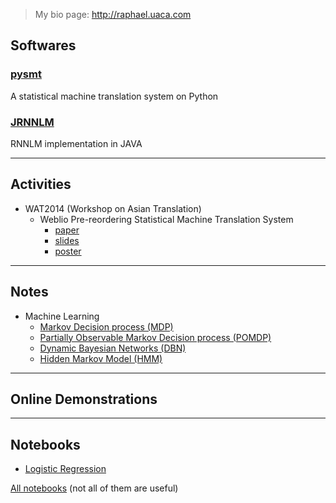 
> My bio page: http://raphael.uaca.com

Softwares
---
### [pysmt](/pysmt.md)
A statistical machine translation system on Python

### [JRNNLM](/jrnnlm.md)
RNNLM implementation in JAVA

------

Activities
---
- WAT2014 (Workshop on Asian Translation)
	- Weblio Pre-reordering Statistical Machine Translation System
		- [paper](/WAT2014/wat2014.paper.shu.pdf)
		- [slides](/WAT2014/wat2014.slides.shu.pdf)
		- [poster](/WAT2014/wat2014.poster.shu.pdf)

------

Notes
---
- Machine Learning
	- [Markov Decision process (MDP)](/machine_learning/markov_decision_process.md)
	- [Partially Observable Markov Decision process (POMDP)](/machine_learning/POMDP.md)
	- [Dynamic Bayesian Networks (DBN)](/machine_learning/dynamic_bayesian_networks.md)
	- [Hidden Markov Model (HMM)](/machine_learning/hidden_markov_model.md)

------

Online Demonstrations
---


------

Notebooks
---
- [Logistic Regression](http://nbviewer.ipython.org/github/zomux/notebook/blob/master/Logistic%20Regression.ipynb)

[All notebooks](http://nbviewer.ipython.org/github/zomux/notebook/tree/master) (not all of them are useful)

